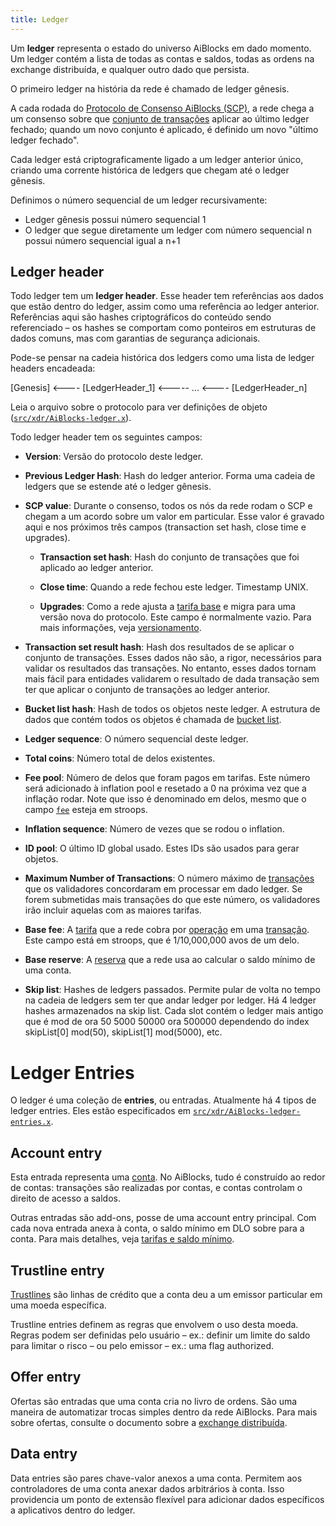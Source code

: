 ```yaml
---
title: Ledger
---
```


Um **ledger** representa o estado do universo AiBlocks em dado momento. Um ledger contém a lista de todas as contas e saldos, todas as ordens na exchange distribuída, e qualquer outro dado que persista.

O primeiro ledger na história da rede é chamado de ledger gênesis.

A cada rodada do [Protocolo de Consenso AiBlocks (SCP)](https://www.aiblocks.io/developers/learn/concepts/scp.html), a rede chega a um consenso sobre que [conjunto de transações](./transactions.md#conjuntos-de-transações) aplicar ao último ledger fechado; quando um novo conjunto é aplicado, é definido um novo "último ledger fechado".

Cada ledger está criptograficamente ligado a um ledger anterior único, criando uma corrente histórica de ledgers que chegam até o ledger gênesis.

Definimos o número sequencial de um ledger recursivamente:
* Ledger gênesis possui número sequencial 1
* O ledger que segue diretamente um ledger com número sequencial n possui número sequencial igual a n+1

## Ledger header
Todo ledger tem um **ledger header**. Esse header tem referências aos dados que estão dentro do ledger, assim como uma referência ao ledger anterior. Referências aqui são hashes criptográficos do conteúdo sendo referenciado – os hashes se comportam como ponteiros em estruturas de dados comuns, mas com garantias de segurança adicionais.

Pode-se pensar na cadeia histórica dos ledgers como uma lista de ledger headers encadeada:

[Genesis] <---- [LedgerHeader_1] <----- ... <---- [LedgerHeader_n]

Leia o arquivo sobre o protocolo para ver definições de objeto ([`src/xdr/AiBlocks-ledger.x`](https://github.com/aiblocks/aiblocks-core/blob/master/src/xdr/AiBlocks-ledger.x)).

Todo ledger header tem os seguintes campos:

- **Version**: Versão do protocolo deste ledger.

- **Previous Ledger Hash**: Hash do ledger anterior. Forma uma cadeia de ledgers que se estende até o ledger gênesis.

- **SCP value**: Durante o consenso, todos os nós da rede rodam o SCP e chegam a um acordo sobre um valor em particular. Esse valor é gravado aqui e nos próximos três campos (transaction set hash, close time e upgrades).

  - **Transaction set hash**: Hash do conjunto de transações que foi aplicado ao ledger anterior.

  - **Close time**: Quando a rede fechou este ledger. Timestamp UNIX.

  - **Upgrades**: Como a rede ajusta a [tarifa base](./fees.md) e migra para uma versão nova do protocolo. Este campo é normalmente vazio. Para mais informações, veja [versionamento](./versioning.md).

- **Transaction set result hash**: Hash dos resultados de se aplicar o conjunto de transações. Esses dados não são, a rigor, necessários para validar os resultados das transações. No entanto, esses dados tornam mais fácil para entidades validarem o resultado de dada transação sem ter que aplicar o conjunto de transações ao ledger anterior.

- **Bucket list hash**: Hash de todos os objetos neste ledger. A estrutura de dados que contém todos os objetos é chamada de [bucket list](https://github.com/aiblocks/aiblocks-core/tree/master/src/bucket).

- **Ledger sequence**: O número sequencial deste ledger.

- **Total coins**: Número total de delos existentes.
- **Fee pool**: Número de delos que foram pagos em tarifas. Este número será adicionado à inflation pool e resetado a 0 na próxima vez que a inflação rodar. Note que isso é denominado em delos, mesmo que o campo [`fee`](./transactions.md#tarifa) esteja em stroops.


- **Inflation sequence**: Número de vezes que se rodou o inflation.

- **ID pool**: O último ID global usado. Estes IDs são usados para gerar objetos.

- **Maximum Number of Transactions**: O número máximo de [transações](./transactions.md) que os validadores concordaram em processar em dado ledger. Se forem submetidas mais transações do que este número, os validadores irão incluir aquelas com as maiores tarifas.

- **Base fee**: A [tarifa](./fees.md#tarifa-de-transação) que a rede cobra por [operação](./operations.md) em uma [transação](./transactions.md). Este campo está em stroops, que é 1/10,000,000 avos de um delo.

- **Base reserve**: A [reserva](./fees.md#saldo-mínimo-da-conta) que a rede usa ao calcular o saldo mínimo de uma conta.

- **Skip list**: Hashes de ledgers passados. Permite pular de volta no tempo na cadeia de ledgers sem ter que andar ledger por ledger. Há 4 ledger hashes armazenados na skip list. Cada slot contém o ledger mais antigo que é mod de ora 50  5000  50000 ora 500000 dependendo do index skipList[0] mod(50), skipList[1] mod(5000), etc.



# Ledger Entries

O ledger é uma coleção de **entries**, ou entradas. Atualmente há 4 tipos de ledger entries. Eles estão especificados em
[`src/xdr/AiBlocks-ledger-entries.x`](https://github.com/aiblocks/aiblocks-core/blob/master/src/xdr/AiBlocks-ledger-entries.x).

## Account entry
Esta entrada representa uma [conta](./accounts.md). No AiBlocks, tudo é construído ao redor de contas: transações são realizadas por contas, e contas controlam o direito de acesso a saldos.

Outras entradas são add-ons, posse de uma account entry principal. Com cada nova entrada
anexa à conta, o saldo mínimo em DLO sobre para a
conta. Para mais detalhes, veja [tarifas e saldo mínimo](./fees.md#saldo-mínimo-da-conta).

## Trustline entry
[Trustlines](./assets.md) são linhas de crédito que a conta deu a um emissor particular em uma moeda específica.

Trustline entries definem as regras que envolvem o uso desta moeda. Regras podem ser definidas pelo usuário – ex.: definir um limite do saldo para limitar o risco – ou pelo emissor – ex.: uma flag authorized.

## Offer entry
Ofertas são entradas que uma conta cria no livro de ordens. São uma maneira de automatizar trocas simples dentro da rede AiBlocks. Para mais sobre ofertas, consulte o documento sobre a [exchange distribuída](exchange.md).

## Data entry
Data entries são pares chave-valor anexos a uma conta. Permitem aos controladores de uma conta anexar dados arbitrários à conta. Isso providencia um ponto de extensão flexível para adicionar dados específicos a aplicativos dentro do ledger.

